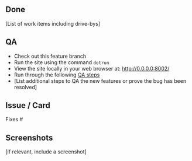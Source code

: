 ## Done

[List of work items including drive-bys]

## QA

- Check out this feature branch
- Run the site using the command `dotrun`
- View the site locally in your web browser at: http://0.0.0.0:8002/
- Run through the following [QA steps](https://discourse.canonical.com/t/qa-steps/152)
- [List additional steps to QA the new features or prove the bug has been resolved]

## Issue / Card

Fixes #

## Screenshots

[if relevant, include a screenshot]
